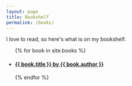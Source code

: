 ```yaml
---
layout: page
title: Bookshelf
permalink: /books/
---
```


<div class="home">

  <p>I love to read, so here's what is on my bookshelf.</p>

  <ul class="post-list">
    {% for book in site.books %}
      <li>
        <h4>
          <a href="{{ book.url }}">{{ book.title }} by {{ book.author }}</a>
        </h4>
      </li>
    {% endfor %}
  </ul>

</div>


